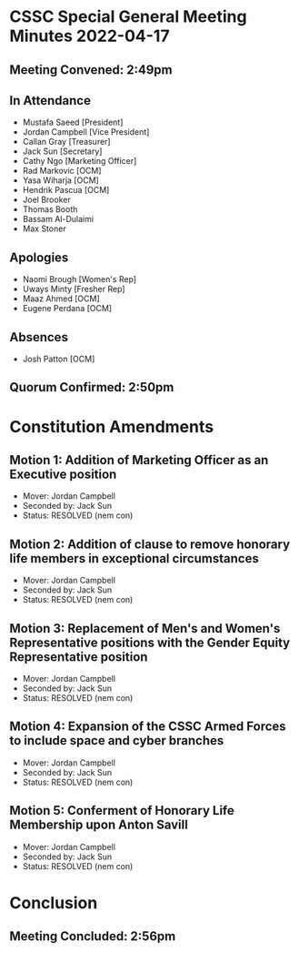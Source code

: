 # CSSC Special General Meeting Minutes 2022-04-17

## Meeting Convened: 2:49pm

## In Attendance

- Mustafa Saeed [President]
- Jordan Campbell [Vice President]
- Callan Gray [Treasurer]
- Jack Sun [Secretary]
- Cathy Ngo [Marketing Officer]
- Rad Markovic [OCM]
- Yasa Wiharja [OCM]
- Hendrik Pascua [OCM]
- Joel Brooker
- Thomas Booth
- Bassam Al-Dulaimi
- Max Stoner

## Apologies

- Naomi Brough [Women's Rep]
- Uways Minty [Fresher Rep]
- Maaz Ahmed [OCM]
- Eugene Perdana [OCM]

## Absences

- Josh Patton [OCM]

## Quorum Confirmed: 2:50pm

# Constitution Amendments

## Motion 1: Addition of Marketing Officer as an Executive position

- Mover: Jordan Campbell
- Seconded by: Jack Sun
- Status: RESOLVED (nem con)

## Motion 2: Addition of clause to remove honorary life members in exceptional circumstances

- Mover: Jordan Campbell
- Seconded by: Jack Sun
- Status: RESOLVED (nem con)

## Motion 3: Replacement of Men's and Women's Representative positions with the Gender Equity Representative position

- Mover: Jordan Campbell
- Seconded by: Jack Sun
- Status: RESOLVED (nem con)

## Motion 4: Expansion of the CSSC Armed Forces to include space and cyber branches

- Mover: Jordan Campbell
- Seconded by: Jack Sun
- Status: RESOLVED (nem con)

## Motion 5: Conferment of Honorary Life Membership upon Anton Savill

- Mover: Jordan Campbell
- Seconded by: Jack Sun
- Status: RESOLVED (nem con)

# Conclusion

## Meeting Concluded: 2:56pm
